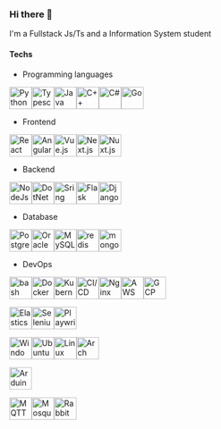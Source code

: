 ### Hi there 👋
I'm a  Fullstack Js/Ts and a Information System student

#### Techs
 * Programming languages
 
<img src="https://cdn.jsdelivr.net/gh/devicons/devicon/icons/python/python-original-wordmark.svg"  width="40" height="40"  alt="Python"/><img src="https://cdn.jsdelivr.net/gh/devicons/devicon/icons/typescript/typescript-original.svg" width="40" height="40" alt="Typescript" /><img src="https://raw.githubusercontent.com/marwin1991/profile-technology-icons/refs/heads/main/icons/java.png" width="40" height="40" alt="Java" /><img src="https://raw.githubusercontent.com/marwin1991/profile-technology-icons/refs/heads/main/icons/c++.png" width="40" height="40" alt="C++" /><img src="https://raw.githubusercontent.com/marwin1991/profile-technology-icons/refs/heads/main/icons/c%23.png" width="40" height="40" alt="C#" /><img src="https://raw.githubusercontent.com/marwin1991/profile-technology-icons/refs/heads/main/icons/go.png" width="40" height="40" alt="Go" /> 

 
 * Frontend
   
<img src="https://cdn.jsdelivr.net/gh/devicons/devicon/icons/react/react-original-wordmark.svg"  width="40" height="40" alt="React" /><img src="https://cdn.jsdelivr.net/gh/devicons/devicon/icons/angularjs/angularjs-original.svg" width="40" height="40" alt="Angular" /><img src="https://raw.githubusercontent.com/marwin1991/profile-technology-icons/refs/heads/main/icons/vue_js.png"  width="40" height="40" alt="Vue.js" /><img src="https://raw.githubusercontent.com/marwin1991/profile-technology-icons/refs/heads/main/icons/next_js.png"  width="40" height="40" alt="Next.js" /><img src="https://raw.githubusercontent.com/marwin1991/profile-technology-icons/refs/heads/main/icons/nuxt_js.png"  width="40" height="40" alt="Nuxt.js" />

 * Backend
   
<img src="https://cdn.jsdelivr.net/gh/devicons/devicon/icons/nodejs/nodejs-original-wordmark.svg" width="40" height="40" alt="NodeJs"/><img src="https://cdn.jsdelivr.net/gh/devicons/devicon/icons/dotnetcore/dotnetcore-original.svg"  width="40" height="40" alt="DotNet" /><img src="https://raw.githubusercontent.com/marwin1991/profile-technology-icons/refs/heads/main/icons/spring_boot.png" width="40" height="40" alt="Sring Boot" /><img src="https://raw.githubusercontent.com/marwin1991/profile-technology-icons/refs/heads/main/icons/flask.png"  width="40" height="40" alt="Flask" /><img src="https://raw.githubusercontent.com/marwin1991/profile-technology-icons/refs/heads/main/icons/django.png"  width="40" height="40" alt="Django" />

 * Database
   
<img src="https://raw.githubusercontent.com/marwin1991/profile-technology-icons/refs/heads/main/icons/postgresql.png"  width="40" height="40" alt="PostgreSQL" /><img src="https://raw.githubusercontent.com/marwin1991/profile-technology-icons/refs/heads/main/icons/oracle.png"  width="40" height="40" alt="Oracle" /><img src="https://raw.githubusercontent.com/marwin1991/profile-technology-icons/refs/heads/main/icons/mysql.png"  width="40" height="40" alt="MySQL" /><img src="https://raw.githubusercontent.com/marwin1991/profile-technology-icons/refs/heads/main/icons/redis.png"  width="40" height="40" alt="redis" /><img src="https://raw.githubusercontent.com/marwin1991/profile-technology-icons/refs/heads/main/icons/mongodb.png"  width="40" height="40" alt="mongoDB" />

 * DevOps
   
<img src="https://raw.githubusercontent.com/marwin1991/profile-technology-icons/refs/heads/main/icons/bash.png"  width="40" height="40" alt="bash" /><img src="https://raw.githubusercontent.com/marwin1991/profile-technology-icons/refs/heads/main/icons/docker.png"  width="40" height="40" alt="Docker" /><img src="https://raw.githubusercontent.com/marwin1991/profile-technology-icons/refs/heads/main/icons/kubernetes.png"  width="40" height="40" alt="Kubernetes" /><img src="https://raw.githubusercontent.com/marwin1991/profile-technology-icons/refs/heads/main/icons/ci_cd.png"  width="40" height="40" alt="CI/CD" /><img src="https://raw.githubusercontent.com/marwin1991/profile-technology-icons/refs/heads/main/icons/nginx.png"  width="40" height="40" alt="Nginx" /><img src="https://raw.githubusercontent.com/marwin1991/profile-technology-icons/refs/heads/main/icons/aws.png"  width="40" height="40" alt="AWS" /><img src="https://raw.githubusercontent.com/marwin1991/profile-technology-icons/refs/heads/main/icons/gcp.png"  width="40" height="40" alt="GCP" />

<img src="https://raw.githubusercontent.com/marwin1991/profile-technology-icons/refs/heads/main/icons/elasticsearch.png"  width="40" height="40" alt="Elasticsearch" /><img src="https://raw.githubusercontent.com/marwin1991/profile-technology-icons/refs/heads/main/icons/selenium.png"  width="40" height="40" alt="Selenium" /><img src="https://raw.githubusercontent.com/marwin1991/profile-technology-icons/refs/heads/main/icons/playwright.png"  width="40" height="40" alt="Playwright" />

<img src="https://raw.githubusercontent.com/marwin1991/profile-technology-icons/refs/heads/main/icons/windows.png"  width="40" height="40" alt="Windows" /><img src="https://raw.githubusercontent.com/marwin1991/profile-technology-icons/refs/heads/main/icons/ubuntu.png"  width="40" height="40" alt="Ubuntu" /><img src="https://cdn.jsdelivr.net/gh/devicons/devicon/icons/linux/linux-original.svg" width="40" height="40" alt="Linux" /><img src="https://raw.githubusercontent.com/marwin1991/profile-technology-icons/refs/heads/main/icons/arch_linux.png"  width="40" height="40" alt="Arch Linux" />

<img src="https://raw.githubusercontent.com/marwin1991/profile-technology-icons/refs/heads/main/icons/arduino.png"  width="40" height="40" alt="Arduino" />

<img src="https://raw.githubusercontent.com/marwin1991/profile-technology-icons/refs/heads/main/icons/mqtt.png"  width="40" height="40" alt="MQTT" /><img src="https://raw.githubusercontent.com/marwin1991/profile-technology-icons/refs/heads/main/icons/mosquitto.png"  width="40" height="40" alt="Mosquitto" /><img src="https://raw.githubusercontent.com/marwin1991/profile-technology-icons/refs/heads/main/icons/rabbitmq.png"  width="40" height="40" alt="RabbitMQ" />
 
 

  
 
          
          
                 
          
          
<!--
**wdMeloSatanana/wdMeloSatanana** is a ✨ _special_ ✨ repository because its `README.md` (this file) appears on your GitHub profile.

Here are some ideas to get you started:

- 🔭 I’m currently working on ...
- 🌱 I’m currently learning ...
- 👯 I’m looking to collaborate on ...
- 🤔 I’m looking for help with ...
- 💬 Ask me about ...
- 📫 How to reach me: ...
- 😄 Pronouns: ...
- ⚡ Fun fact: ...
-->
